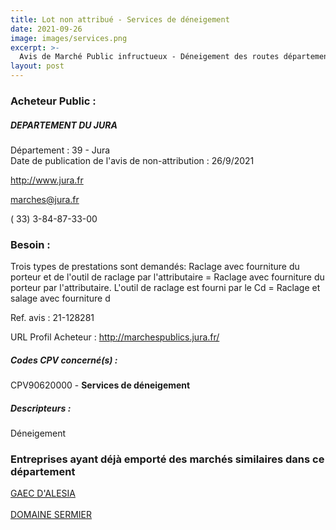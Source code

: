 ```yaml
---
title: Lot non attribué - Services de déneigement
date: 2021-09-26
image: images/services.png
excerpt: >-
  Avis de Marché Public infructueux - Déneigement des routes départementales
layout: post
---
```


### Acheteur Public :
##### DEPARTEMENT DU JURA
Département : 39 - Jura<br/>
Date de publication de l'avis de non-attribution : 26/9/2021


http://www.jura.fr

marches@jura.fr

( 33) 3-84-87-33-00
### Besoin :

Trois types de prestations sont demandés: Raclage avec fourniture du porteur et de l'outil de raclage par l'attributaire = Raclage avec fourniture du porteur par l'attributaire. L'outil de raclage est fourni par le Cd = Raclage et salage avec fourniture d

Ref. avis : 21-128281

URL Profil Acheteur : http://marchespublics.jura.fr/

##### Codes CPV concerné(s) :
CPV90620000 - **Services de déneigement** <br/>

##### Descripteurs :
Déneigement <br/>

### Entreprises ayant déjà emporté des marchés similaires dans ce département
<a href="/entreprise-557/siren-411308992">GAEC D'ALESIA</a><br/><br/>
<a href="/entreprise-574/siren-751454612">DOMAINE SERMIER</a><br/><br/>
